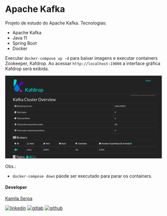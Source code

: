 # Apache Kafka

Projeto de estudo do Apache Kafka.
Tecnologias:
 - Apache Kafka
 - Java 11
 - Spring Boot
 - Docker

Executar `docker-compose up -d` para baixar imagens e executar containers Zookeeper, Kafdrop.
Ao acessar `http://localhost:19000` a interface gráfica Kafdrop será exibida.

![Kafdrop interface](_images/kafdrop.png)

Obs.:
 - `docker-compose down` páode ser executado para parar os containers.


#### Developer

[Kamila Serpa](https://kamilaserpa.github.io)

[1]: https://www.linkedin.com/in/kamila-serpa/
[2]: https://gitlab.com/java-kamila
[3]: https://github.com/kamilaserpa

[![linkedin](https://img.shields.io/badge/LinkedIn-0077B5?style=for-the-badge&logo=linkedin&logoColor=white)][1]
[![gitlab](https://img.shields.io/badge/GitLab-330F63?style=for-the-badge&logo=gitlab&logoColor=white)][2]
[![github](https://img.shields.io/badge/GitHub-100000?style=for-the-badge&logo=github&logoColor=white)][3]
